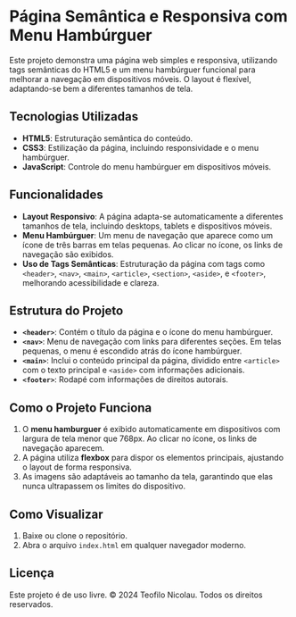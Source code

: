 # Página Semântica e Responsiva com Menu Hambúrguer

Este projeto demonstra uma página web simples e responsiva, utilizando tags semânticas do HTML5 e um menu hambúrguer funcional para melhorar a navegação em dispositivos móveis. O layout é flexível, adaptando-se bem a diferentes tamanhos de tela.

## Tecnologias Utilizadas

- **HTML5**: Estruturação semântica do conteúdo.
- **CSS3**: Estilização da página, incluindo responsividade e o menu hambúrguer.
- **JavaScript**: Controle do menu hambúrguer em dispositivos móveis.

## Funcionalidades

- **Layout Responsivo**: A página adapta-se automaticamente a diferentes tamanhos de tela, incluindo desktops, tablets e dispositivos móveis.
- **Menu Hambúrguer**: Um menu de navegação que aparece como um ícone de três barras em telas pequenas. Ao clicar no ícone, os links de navegação são exibidos.
- **Uso de Tags Semânticas**: Estruturação da página com tags como `<header>`, `<nav>`, `<main>`, `<article>`, `<section>`, `<aside>`, e `<footer>`, melhorando acessibilidade e clareza.

## Estrutura do Projeto

- **`<header>`**: Contém o título da página e o ícone do menu hambúrguer.
- **`<nav>`**: Menu de navegação com links para diferentes seções. Em telas pequenas, o menu é escondido atrás do ícone hambúrguer.
- **`<main>`**: Inclui o conteúdo principal da página, dividido entre `<article>` com o texto principal e `<aside>` com informações adicionais.
- **`<footer>`**: Rodapé com informações de direitos autorais.

## Como o Projeto Funciona

1. O **menu hamburguer** é exibido automaticamente em dispositivos com largura de tela menor que 768px. Ao clicar no ícone, os links de navegação aparecem.
2. A página utiliza **flexbox** para dispor os elementos principais, ajustando o layout de forma responsiva.
3. As imagens são adaptáveis ao tamanho da tela, garantindo que elas nunca ultrapassem os limites do dispositivo.

## Como Visualizar

1. Baixe ou clone o repositório.
2. Abra o arquivo `index.html` em qualquer navegador moderno.

## Licença

Este projeto é de uso livre. © 2024 Teofilo Nicolau. Todos os direitos reservados.

